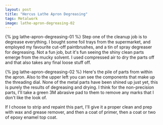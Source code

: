 ```yaml
---
layout: post
title: "Hercus Lathe Apron Degreasing"
tags: Metalwork
image: lathe-apron-degreasing-02
---
```


{% jpg lathe-apron-degreasing-01 %} Step one of the cleanup job is to degrease everything. I bought some foil trays from the supermarket, and employed my favourite cut-off paintbrushes, and a tin of spray degreaser for degreasing. Not a fun job, but it's fun seeing the shiny clean parts emerge from the mucky solvent. I used compressed air to dry the parts off and that also takes any final loose stuff off.

{% jpg lathe-apron-degreasing-02 %} Here's the pile of parts from within the apron. Also to the upper left you can see the components that make up the threading dial. None of the metal parts have been shined up just yet, this is purely the results of degreasing and drying. I think for the non-precision parts, I'll take a green 3M abrasive pad to them to remove any marks that I don't like the look of.

If I choose to strip and repaint this part, I'll give it a proper clean and prep with wax and grease remover, and then a coat of primer, then a coat or two of epoxy enamel top coat.



